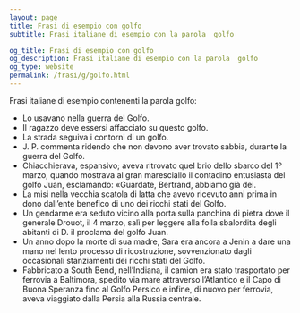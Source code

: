 ```yaml
---
layout: page
title: Frasi di esempio con golfo 
subtitle: Frasi italiane di esempio con la parola  golfo

og_title: Frasi di esempio con golfo 
og_description: Frasi italiane di esempio con la parola  golfo
og_type: website
permalink: /frasi/g/golfo.html
---
```


Frasi italiane di esempio contenenti la parola golfo:


- Lo usavano nella guerra del Golfo.
- Il ragazzo deve essersi affacciato su questo golfo.
- La strada seguiva i contorni di un golfo.
- J. P. commenta ridendo che non devono aver trovato sabbia, durante la guerra del Golfo.
- Chiacchierava, espansivo; aveva ritrovato quel brio dello sbarco del 1º marzo, quando mostrava al gran maresciallo il contadino entusiasta del golfo Juan, esclamando: «Guardate, Bertrand, abbiamo già dei.
- La misi nella vecchia scatola di latta che avevo ricevuto anni prima in dono dall’ente benefico di uno dei ricchi stati del Golfo.
- Un gendarme era seduto vicino alla porta sulla panchina di pietra dove il generale Drouot, il 4 marzo, salì per leggere alla folla sbalordita degli abitanti di D. il proclama del golfo Juan.
- Un anno dopo la morte di sua madre, Sara era ancora a Jenin a dare una mano nel lento processo di ricostruzione, sovvenzionato dagli occasionali stanziamenti dei ricchi stati del Golfo.
- Fabbricato a South Bend, nell’Indiana, il camion era stato trasportato per ferrovia a Baltimora, spedito via mare attraverso l’Atlantico e il Capo di Buona Speranza fino al Golfo Persico e infine, di nuovo per ferrovia, aveva viaggiato dalla Persia alla Russia centrale.
